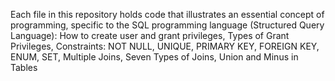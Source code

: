 Each file in this repository holds code that illustrates an essential concept of programming, specific to the SQL programming language (Structured Query Language): How to create user and grant privileges, Types of Grant Privileges, Constraints: NOT NULL, UNIQUE, PRIMARY KEY, FOREIGN KEY, ENUM, SET, Multiple Joins, Seven Types of Joins, Union and Minus in Tables
